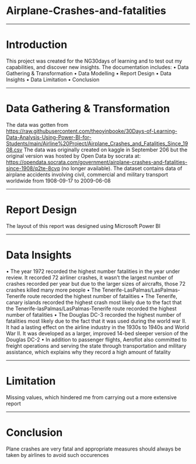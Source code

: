 # Airplane-Crashes-and-fatalities


----
# Introduction
This project was created for the NG30days of learning and to test out my capabilities, and discover new insights. The documentation includes:
•	Data Gathering & Transformation
•	Data Modelling
•	Report Design
•	Data Insights
•	Data Limitation
•	Conclusion



----
# Data Gathering & Transformation
The data was gotten from https://raw.githubusercontent.com/theoyinbooke/30Days-of-Learning-Data-Analysis-Using-Power-BI-for-Students/main/Airline%20Project/Airplane_Crashes_and_Fatalities_Since_1908.csv
The data was originally created on kaggle in September 206 but the original version was hosted by Open Data by socrata at: https://opendata.socrata.com/government/airplane-crashes-and-fatalities-since-1908/q2te-8cvq (no longer available). The dataset contains data of airplane accidents involving civil, commercial and military transport worldwide from 1908-09-17 to 2009-06-08


----

# Report Design
The layout of this report was designed using Microsoft Power BI




----
# Data Insights
•	The year 1972 recorded the highest number fatalities in the year under review. It recorded 72 airliner crashes, it wasn’t the largest number of crashes recorded per year but due to the larger sizes of aircrafts, those 72 crashes killed many more people
•	The Tenerife-LasPalmas/LasPalmas-Tenerife route recorded the highest number of fatalities
•	The Tenerife, canary islands recorded the highest crash most likely due to the fact that the Tenerife-lasPalmas/LasPalmas-Tenerife route recorded the highest number of fatalities
•	The Douglas DC-3 recorded the highest number of fatalities most likely due to the fact that it was used during the world war II. It had a lasting effect on the airline industry in the 1930s to 1940s and World War II. It was developed as a larger, improved 14-bed sleeper version of the Douglas DC-2
•	In addition to passenger flights, Aeroflot also committed to freight operations and serving the state through transportation and military assistance, which explains why they record a high amount of fatality








----

# Limitation
Missing values, which hindered me from carrying out a more extensive report


----
# Conclusion
Plane crashes are very fatal and appropriate measures should always be taken by airlines to avoid such occurences 




